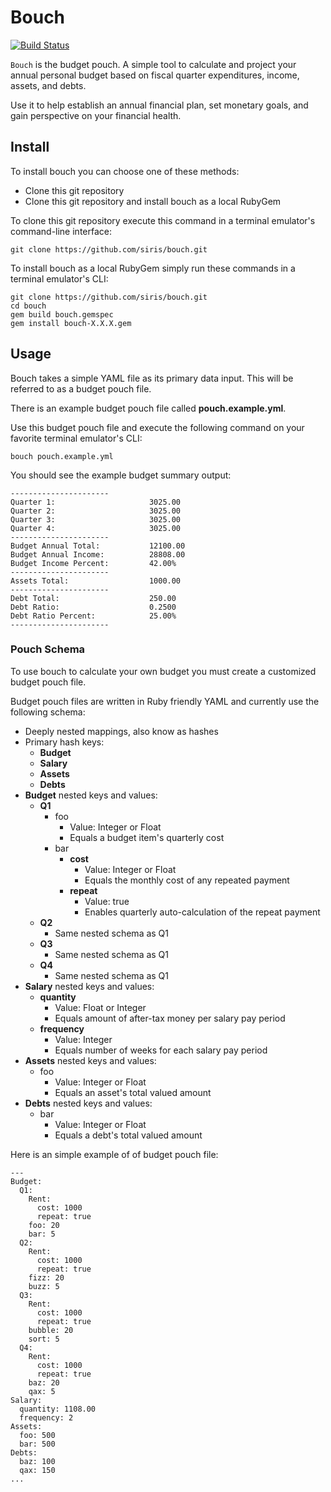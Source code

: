 # Bouch
[![Build Status](https://semaphoreci.com/api/v1/siris/bouch/branches/master/badge.svg)](https://semaphoreci.com/siris/bouch)

`Bouch` is the budget pouch. A simple tool to calculate and project your annual personal budget based on fiscal quarter expenditures, income, assets, and debts.

Use it to help establish an annual financial plan, set monetary goals, and gain perspective on your financial health.

## Install

To install bouch you can choose one of these methods:

* Clone this git repository
* Clone this git repository and install bouch as a local RubyGem

To clone this git repository execute this command in a terminal emulator's command-line interface:

```
git clone https://github.com/siris/bouch.git
```

To install bouch as a local RubyGem simply run these commands in a terminal emulator's CLI:

```
git clone https://github.com/siris/bouch.git
cd bouch
gem build bouch.gemspec
gem install bouch-X.X.X.gem
```

## Usage

Bouch takes a simple YAML file as its primary data input. This will be referred to as a budget pouch file.

There is an example budget pouch file called **pouch.example.yml**.

Use this budget pouch file and execute the following command on your favorite terminal emulator's CLI:

```
bouch pouch.example.yml
```

You should see the example budget summary output:

```
----------------------
Quarter 1:                     3025.00
Quarter 2:                     3025.00
Quarter 3:                     3025.00
Quarter 4:                     3025.00
----------------------
Budget Annual Total:           12100.00
Budget Annual Income:          28808.00
Budget Income Percent:         42.00%
----------------------
Assets Total:                  1000.00
----------------------
Debt Total:                    250.00
Debt Ratio:                    0.2500
Debt Ratio Percent:            25.00%
----------------------
```

### Pouch Schema

To use bouch to calculate your own budget you must create a customized budget pouch file.

Budget pouch files are written in Ruby friendly YAML and currently use the following schema:

* Deeply nested mappings, also know as hashes
* Primary hash keys:
  * **Budget**
  * **Salary**
  * **Assets**
  * **Debts**
* **Budget** nested keys and values:
    * **Q1**
        * foo
            * Value: Integer or Float
            * Equals a budget item's quarterly cost
        * bar
            * **cost**
                * Value: Integer or Float
                * Equals the monthly cost of any repeated payment
            * **repeat**
                * Value: true
                * Enables quarterly auto-calculation of the repeat payment
  * **Q2**
      * Same nested schema as Q1
  * **Q3**
      * Same nested schema as Q1
  * **Q4**
      * Same nested schema as Q1
* **Salary** nested keys and values:
  * **quantity**
      * Value: Float or Integer
      * Equals amount of after-tax money per salary pay period
  * **frequency**
      * Value: Integer
      * Equals number of weeks for each salary pay period
* **Assets** nested keys and values:
  * foo
      * Value: Integer or Float
      * Equals an asset's total valued amount
* **Debts** nested keys and values:
  * bar
      * Value: Integer or Float
      * Equals a debt's total valued amount

Here is an simple example of of budget pouch file:

```
---
Budget:
  Q1:
    Rent:
      cost: 1000
      repeat: true
    foo: 20
    bar: 5
  Q2:
    Rent:
      cost: 1000
      repeat: true
    fizz: 20
    buzz: 5
  Q3:
    Rent:
      cost: 1000
      repeat: true
    bubble: 20
    sort: 5
  Q4:
    Rent:
      cost: 1000
      repeat: true
    baz: 20
    qax: 5
Salary:
  quantity: 1108.00
  frequency: 2
Assets:
  foo: 500
  bar: 500
Debts:
  baz: 100
  qax: 150
...
```
